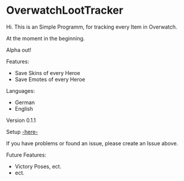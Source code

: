 # OverwatchLootTracker

Hi. This is an Simple Programm, for tracking every Item in Overwatch.

At the moment in the beginning.


Alpha out!

Features:
- Save Skins of every Heroe
- Save Emotes of every Heroe

Languages:
- German
- English

Version 0.1.1

Setup [-here-](https://poketrainer-warren.de/OWItemTracker/setup.exe)

If you have problems or found an issue, please create an Issue above.


Future Features:
- Victory Poses, ect.
- ect.
